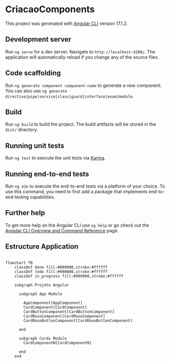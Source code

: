 # CriacaoComponents

This project was generated with [Angular CLI](https://github.com/angular/angular-cli) version 17.1.2.

## Development server

Run `ng serve` for a dev server. Navigate to `http://localhost:4200/`. The application will automatically reload if you change any of the source files.

## Code scaffolding

Run `ng generate component component-name` to generate a new component. You can also use `ng generate directive|pipe|service|class|guard|interface|enum|module`.

## Build

Run `ng build` to build the project. The build artifacts will be stored in the `dist/` directory.

## Running unit tests

Run `ng test` to execute the unit tests via [Karma](https://karma-runner.github.io).

## Running end-to-end tests

Run `ng e2e` to execute the end-to-end tests via a platform of your choice. To use this command, you need to first add a package that implements end-to-end testing capabilities.

## Further help

To get more help on the Angular CLI use `ng help` or go check out the [Angular CLI Overview and Command Reference](https://angular.io/cli) page.

## Estructure Application

```mermaid

flowchart TB
    classDef done fill:#009900,stroke:#ffffff
    classDef todo fill:#990000,stroke:#ffffff
    classDef in_progress fill:#999900,stroke:#ffffff

    subgraph Projeto Angular

      subgraph App Module

        AppComponent[AppComponent]
        CardComponent[CardComponent]
        CardButtonComponent[CardButtonComponent]
        CardRoxoComponent[CardRoxoComponent]
        CardRoxoButtonComponent[CardRoxoButtonComponent]

      end

      subgraph Cards Module
        CardComponentN[CardComponentN]

      end
    end



```
